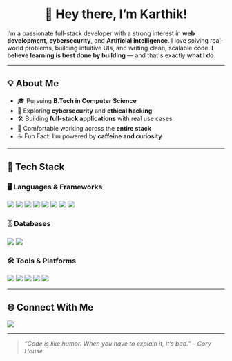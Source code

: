 <h1 align="center">👋 Hey there, I’m Karthik!</h1>

<p>

I’m a passionate full-stack developer with a strong interest in **web development**, **cybersecurity**, and **Artificial intelligence**. I love solving real-world problems, building intuitive UIs, and writing clean, scalable code. **I believe learning is best done by building** — and that's exactly **what I do**. <br />

</p>

---

## 💡 About Me

- 🎓 Pursuing **B.Tech in Computer Science**
- 🔐 Exploring **cybersecurity** and **ethical hacking**
- 🛠️ Building **full-stack applications** with real use cases
- 🧠 Comfortable working across the **entire stack**
- ☕ Fun Fact: I’m powered by **caffeine and curiosity**

---

## 🧰 Tech Stack

### 🖥️ Languages & Frameworks
<p>
  <img src="https://img.shields.io/badge/-JavaScript-F7DF1E?style=for-the-badge&logo=javascript&logoColor=000" />
  <img src="https://img.shields.io/badge/-PHP-777BB4?style=for-the-badge&logo=php&logoColor=white" />
  <img src="https://img.shields.io/badge/-Python-3776AB?style=for-the-badge&logo=python&logoColor=white" />
  <img src="https://img.shields.io/badge/-Node.js-339933?style=for-the-badge&logo=node.js&logoColor=white" />
  <img src="https://img.shields.io/badge/-Laravel-FF2D20?style=for-the-badge&logo=laravel&logoColor=white" />
  <img src="https://img.shields.io/badge/-Django-092E20?style=for-the-badge&logo=django&logoColor=white" />
  <img src="https://img.shields.io/badge/-Express.js-000000?style=for-the-badge&logo=express&logoColor=white" />
  <img src="https://img.shields.io/badge/-React-20232A?style=for-the-badge&logo=react&logoColor=61DAFB" />
</p>

### 🗄️ Databases
<p>
  <img src="https://img.shields.io/badge/-MongoDB-47A248?style=for-the-badge&logo=mongodb&logoColor=white" />
  <img src="https://img.shields.io/badge/-MySQL-005C84?style=for-the-badge&logo=mysql&logoColor=white" />
</p>

### 🛠️ Tools & Platforms
<p>
  <img src="https://img.shields.io/badge/-Git-F05032?style=for-the-badge&logo=git&logoColor=white" />
  <img src="https://img.shields.io/badge/-Vite-646CFF?style=for-the-badge&logo=vite&logoColor=white" />
  <img src="https://img.shields.io/badge/-Supabase-3FCF8E?style=for-the-badge&logo=supabase&logoColor=white" />
  <img src="https://img.shields.io/badge/-Shopify-96BF48?style=for-the-badge&logo=shopify&logoColor=white" />
  <img src="https://img.shields.io/badge/-WordPress-21759B?style=for-the-badge&logo=wordpress&logoColor=white" />
</p>

---

## 🌐 Connect With Me

<p>
  <a href="https://www.linkedin.com/">
    <img src="https://img.shields.io/badge/-LinkedIn-0A66C2?style=for-the-badge&logo=linkedin&logoColor=white" />
  </a>
</p>

---

> _“Code is like humor. When you have to explain it, it’s bad.” – Cory House_
